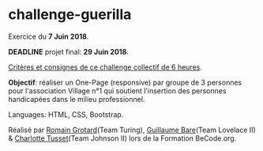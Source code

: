 # challenge-guerilla

Exercice du **7 Juin 2018**.  

__DEADLINE__ projet final: **29 Juin 2018**. 

[Critères et consignes de ce challenge collectif de 6 heures](https://github.com/becodeorg/lovelace-2/blob/master/Projects/challenge-six-hours-team/criteria.md).  

__Objectif__: réaliser un One-Page (responsive) par groupe de 3 personnes pour l'association Village n°1 qui soutient l'insertion des personnes handicapées dans le milieu professionnel.   

Languages: HTML, CSS, Bootstrap.    

Réalisé par [Romain Grotard](https://github.com/GrotardRomain)(Team Turing), [Guillaume Bare](https://github.com/Bare-Guillaume)(Team Lovelace II) & [Charlotte Tusset](https://github.com/CharlotteTusset)(Team Johnson II) lors de la Formation BeCode.org.

